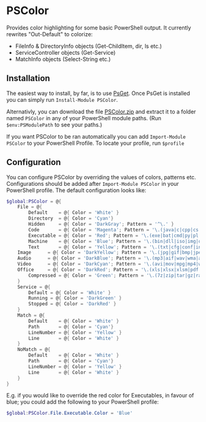 PSColor
=======

Provides color highlighting for some basic PowerShell output. It currently rewrites "Out-Default" to colorize:
* FileInfo & DirectoryInfo objects (Get-ChildItem, dir, ls etc.)
* ServiceController objects (Get-Service)
* MatchInfo objects (Select-String etc.)

## Installation

The easiest way to install, by far, is to use [PsGet](http://psget.net/). Once PsGet is installed you can simply run `Install-Module PSColor`.

Alternativly, you can download the file [PSColor.zip](https://github.com/Davlind/PSColor/raw/master/release/PSColor.zip) and extract it to a folder named `PSColor` in any of your PowerShell module paths. (Run `$env:PSModulePath` to see your paths.)

If you want PSColor to be ran automatically you can add `Import-Module PSColor` to your PowerShell Profile. To locate your profile, run `$profile`

## Configuration

You can configure PSColor by overriding the values of colors, patterns etc. Configurations should be added after `Import-Module PSColor` in your PowerShell profile. The default configuration looks like:

```powershell
$global:PSColor = @{
    File = @{
        Default    = @{ Color = 'White' }
        Directory  = @{ Color = 'Cyan'}
        Hidden     = @{ Color = 'DarkGray'; Pattern = '^\.' } 
        Code       = @{ Color = 'Magenta'; Pattern = '\.(java|c|cpp|cs|js|css|html|py)$' }
        Executable = @{ Color = 'Red'; Pattern = '\.(exe|bat|cmd|py|pl|ps1|psm1|vbs|rb|reg|msi)$' }
        Machine    = @{ Color = 'Blue'; Pattern = '\.(bin|dll|iso|img|ovf|ova)$' }
        Text       = @{ Color = 'Yellow'; Pattern = '\.(txt|cfg|conf|ini|csv|log|config|xml|yml|md|markdown)$' }
	Image      = @{ Color = 'DarkYellow'; Pattern = '\.(jpg|gif|bmp|jpeg|tif|tiff|png|psd)$' }
	Audio      = @{ Color = 'DarkBlue'; Pattern = '\.(mp3|aif|wav|wma|aif|iff|m4a)$' }
	Video      = @{ Color = 'DarkCyan'; Pattern = '\.(avi|mov|mpg|mp4|wmv|m4v)$' }
	Office     = @{ Color = 'DarkRed'; Pattern = '\.(xls|xlsx|xlsm|pdf|docx|doc|ppt|pptx|sdc|sdd|ott|odf|pub|rtf)$' }
        Compressed = @{ Color = 'Green'; Pattern = '\.(7z|zip|tar|gz|rar|jar|war)$' }
    }
    Service = @{
        Default = @{ Color = 'White' }
        Running = @{ Color = 'DarkGreen' }
        Stopped = @{ Color = 'DarkRed' }     
    }
    Match = @{
        Default    = @{ Color = 'White' }
        Path       = @{ Color = 'Cyan'}
        LineNumber = @{ Color = 'Yellow' }
        Line       = @{ Color = 'White' }
    }
    NoMatch = @{
        Default    = @{ Color = 'White' }
        Path       = @{ Color = 'Cyan'}
        LineNumber = @{ Color = 'Yellow' }
        Line       = @{ Color = 'White' }
    }
}
```

E.g. if you would like to override the red color for Executables, in favour of blue; you could add the following to your PowerShell profile:

```powershell
$global:PSColor.File.Executable.Color = 'Blue'
```

